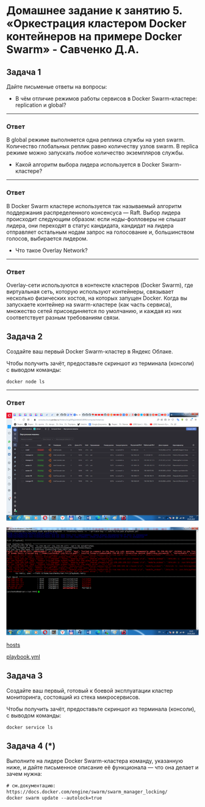 # Домашнее задание к занятию 5. «Оркестрация кластером Docker контейнеров на примере Docker Swarm» - Савченко Д.А.

## Задача 1

Дайте письменые ответы на вопросы:

- В чём отличие режимов работы сервисов в Docker Swarm-кластере: replication и global?
---
### Ответ
В global режиме выполняется одна реплика службы на узел swarm. Количество глобальных реплик равно количеству узлов swarm. 
В replica режиме можно запускать любое количество экземпляров службы.

- Какой алгоритм выбора лидера используется в Docker Swarm-кластере?
---
### Ответ
В Docker Swarm кластере используется так называемый алгоритм поддержания распределенного консенсуса — Raft. Выбор лидера происходит следующим образом: если ноды-фолловеры не слышат лидера, они переходят в статус кандидата, кандидат на лидера отправляет остальным нодам запрос на голосование и, большинством голосов, выбирается лидером.

- Что такое Overlay Network?
---
### Ответ
Overlay-сети используются в контексте кластеров (Docker Swarm), где виртуальная сеть, которую используют контейнеры, связывает несколько физических хостов, на которых запущен Docker. Когда вы запускаете контейнер на swarm-кластере (как часть сервиса), множество сетей присоединяется по умолчанию, и каждая из них соответствует разным требованиям связи.

## Задача 2

Создайте ваш первый Docker Swarm-кластер в Яндекс Облаке.

Чтобы получить зачёт, предоставьте скриншот из терминала (консоли) с выводом команды:
```
docker node ls
```
---
### Ответ
![](https://github.com/teplodizain/-Terraform/blob/main/jpg/15.4.2.1.png)

![](https://github.com/teplodizain/-Terraform/blob/main/jpg/15.4.2.2.png)

[hosts](https://github.com/teplodizain/-Terraform/blob/main/jpg/hosts)

[playbook.yml](https://github.com/teplodizain/-Terraform/blob/main/jpg/playbook.yml)

## Задача 3

Создайте ваш первый, готовый к боевой эксплуатации кластер мониторинга, состоящий из стека микросервисов.

Чтобы получить зачёт, предоставьте скриншот из терминала (консоли), с выводом команды:
```
docker service ls
```

## Задача 4 (*)

Выполните на лидере Docker Swarm-кластера команду, указанную ниже, и дайте письменное описание её функционала — что она делает и зачем нужна:
```
# см.документацию: https://docs.docker.com/engine/swarm/swarm_manager_locking/
docker swarm update --autolock=true
```


